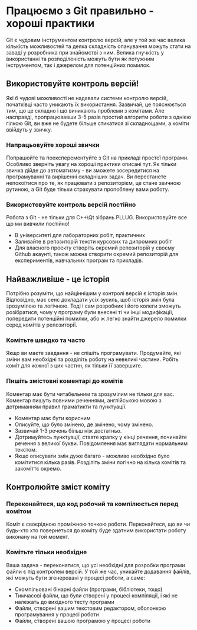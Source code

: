 # Працюємо з Git правильно - хороші практики

Git є чудовим інструментом контролю версій, але у той же час велика кількість можливостей та деяка складність опанування можуть стати на заваді у розробника при знайомстві з ним. Велика гнучкість у використанні та розподіленість можуть бути як потужним інструментом, так і джерелом для потенційних помилок.

## Використовуйте контроль версій!

Які б чудові можливості не надавали системи контролю версій, початківці часто уникають їх використання. Зазвичай, це пояснюється тим, що це складно і що виникають проблеми з комітами. Але насправді, пропрацювавши 3-5 разів простий алгоритм роботи з однією гілкою Git, ви вже не будете більше стикатися зі складнощами, а коміти ввійдуть у звичку.

### Напрацьовуйте хороші звички

Попрацюйте та поексперементуйте з Git на прикладі простої програми. Особливо зверніть увагу на хороші практики описані тут. Як тільки звичка дійде до автоматизму - ви зможете зосередитися на програмуванні та вирішенні складніших задач. Ви перестанете непокоїтися про те, як працювати з репозиторієм, це стане звичною рутиною, а Git буде тільки страхувати пропоблену вами роботу.

### Використовуйте контроль версій постійно

Робота з Git - не тільки для С++\Qt зібрань PLLUG. Використовуйте все що ми вивчили постійно!
 * В університеті для лабораторних робіт, практичних
 * Заливайте в репозиторій тексти курсових та дипромних робіт
 * Для власного проекту створіть окремий репозиторій у своєму Github акаунті, також можна створити окремий репозиторій для експериментів, навчальних програм та прикладів.

## Найважливіше - це історія

Потрібно розуміти, що найціннішим у контролі версій є історія змін. Відповідно, має сенс докладати усіх зусиль, щоб історія змін була зрозумілою та логічною. Тоді і сам розробник і його колеги зможуть розібратися, чому у програму були внесені ті чи інші модифікації, попередити потенційні помилки, або ж легко знайти джерело помилки серед комітів у репозиторії.

### Комітьте швидко та часто

Якщо ви маєте завдання - не спішіть програмувати. Продумайте, які зміни вам необхідні та розділіть роботу на невеликі частини. Робіть коміт для кожної з цих частин, як тільки її завершите.

### Пишіть змістовні коментарі до комітів

Коментар має бути читабельним та зрозумілим не тільки для вас. Коментар пишуть повними реченнями, англійською мовою з дотриманням правил граматикти та пунктуації.
 * Коментар має бути корисним
 * Описуйте, що було змінено, де змінено, чому змінено.
 * Зазвичай 1-3 речень більш ніж достатньо.
 * Дотримуйтесь пунктуації, ставте крапку у кінці речення, починайте речення з великої букви. Повідомлення має виглядати нормальним текстом.
 * Якщо описувати змін дуже багато - можливо необхідно було комітитися кілька разів. Розділіть зміни логічно на кілька комітів та закоміттє окремо.
 
## Контролюйте зміст коміту

### Переконайтеся, що код робочий та компілюється перед комітом

Коміт є своєрідною проміжною точкою роботи. Перконайтеся, що ви чи будь-хто хто повернеться до коміту буде здатним використати роботу виконану на той момент.

### Комітьте тільки необхідне

Ваша задача - переконатися, що усі необхідні для розробки програми файли є під контролем версій. У той же час, уникайте додавання файлів, які можуть бути згенеровані у процесі роботи, а саме:
 * Скомпільовані бінарні файли (програми, бібліотеки, тощо)
 * Тимчасові файли, що були створені у процесі компіляції, і які не належать до вихідного тесту програми
 * Файли, створені вашим текстовим редактором, оболонкою програмування у процесі роботи
 * Файли, створені вашою програмою у процесі роботи
